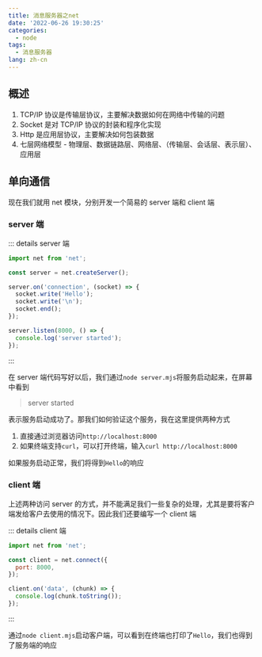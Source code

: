 ```yaml
---
title: 消息服务器之net
date: '2022-06-26 19:30:25'
categories:
  - node
tags:
  - 消息服务器
lang: zh-cn
---
```


## 概述

1. TCP/IP 协议是传输层协议，主要解决数据如何在网络中传输的问题
2. Socket 是对 TCP/IP 协议的封装和程序化实现
3. Http 是应用层协议，主要解决如何包装数据
4. 七层网络模型 - 物理层、数据链路层、网络层、（传输层、会话层、表示层）、应用层

<!-- more -->

## 单向通信

现在我们就用 net 模块，分别开发一个简易的 server 端和 client 端

### server 端

::: details server 端

```js
import net from 'net';

const server = net.createServer();

server.on('connection', (socket) => {
  socket.write('Hello');
  socket.write('\n');
  socket.end();
});

server.listen(8000, () => {
  console.log('server started');
});
```

:::

在 server 端代码写好以后，我们通过`node server.mjs`将服务启动起来，在屏幕中看到

> server started

表示服务启动成功了。那我们如何验证这个服务，我在这里提供两种方式

1. 直接通过浏览器访问`http://localhost:8000`
2. 如果终端支持`curl`，可以打开终端，输入`curl http://localhost:8000`

如果服务启动正常，我们将得到`Hello`的响应

### client 端

上述两种访问 server 的方式，并不能满足我们一些复杂的处理，尤其是要将客户端发给客户去使用的情况下。因此我们还要编写一个 client 端

::: details client 端

```js
import net from 'net';

const client = net.connect({
  port: 8000,
});

client.on('data', (chunk) => {
  console.log(chunk.toString());
});
```

:::

通过`node client.mjs`启动客户端，可以看到在终端也打印了`Hello`，我们也得到了服务端的响应
